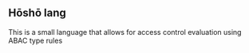 ## Hōshō lang

This is a small language that allows for access control evaluation using ABAC type rules
